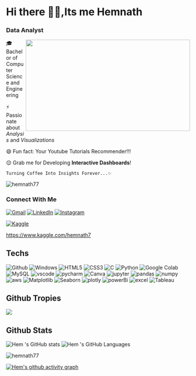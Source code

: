 <h1> Hi there 👋🏻,Its me Hemnath </h1>
 <h3> Data Analyst</h3>

<img align=right width = "450" height ="250" src="https://user-images.githubusercontent.com/75851313/151668395-5591532b-28da-46a6-9476-7c9694bcb60e.gif"> 

 
🎓 Bachelor of Computer Science and Engineering

⚡ Passionate about *Analysis* and *Visualizations*

😄 Fun fact: Your Youtube Tutorials Recommender!!!

😌 Grab me for Developing **Interactive Dashboards**!


    Turning Coffee Into Insights Forever...✨


<p align="left"> <img src="https://komarev.com/ghpvc/?username=hemnath77&label=%20views&color=blueviolet&style=for-the-badge" alt="hemnath77" /> </p>


<h3>Connect With Me</h3>

 <a href="mailto:hemnath089@gmail.com"><img alt="Gmail" src="https://img.shields.io/badge/Gmail-D14836?style=for-the-badge&logo=gmail&logoColor=white" /></a>
  <a href="https://www.linkedin.com/in/hemnath7"><img alt="LinkedIn" src="https://img.shields.io/badge/linkedin-%230077B5.svg?style=for-the-badge&logo=linkedin&logoColor=white" /></a>
  <a href="https://instagram.com/hem_bulk_77"><img alt="Instagram" src="https://img.shields.io/badge/instagram-%23E4405F.svg?style=for-the-badge&logo=Instagram&logoColor=white" /></a>
           
<a
href="https://www.kaggle.com/hemnath7"><img alt="Kaggle" src="https://img.shields.io/badge/Kaggle-%23E4405F.svg?style=for-the-badge&logo=Kaggle &logoColor=white" /></a>


https://www.kaggle.com/hemnath7


<h2 align="left">Techs</h2>

 ![Github](https://img.shields.io/badge/Github-%234285F4.svg?style=for-the-badge&logo=Github&logoColor=white)  ![Windows](https://img.shields.io/badge/Windows-%234285F4.svg?style=for-the-badge&logo=Windows&logoColor=white)  ![HTML5](https://img.shields.io/badge/html5-%23E34F26.svg?style=for-the-badge&logo=html5&logoColor=white) ![CSS3](https://img.shields.io/badge/css3-%231572B6.svg?style=for-the-badge&logo=css3&logoColor=white) ![C](https://img.shields.io/badge/c-%2300599C.svg?style=for-the-badge&logo=c&logoColor=white) ![Python](https://img.shields.io/badge/python-3670A0?style=for-the-badge&logo=python&logoColor=ffdd54) ![Google Colab](https://img.shields.io/badge/GoogleColab-%234285F4.svg?style=for-the-badge&logo=google-colab&logoColor=white)  ![MySQL](https://img.shields.io/badge/mysql-4479A1.svg?style=for-the-badge&logo=mysql&logoColor=white) ![vscode](https://img.shields.io/badge/vscode-%234285F4.svg?style=for-the-badge&logo=vscode&logoColor=white) 
 ![pycharm](https://img.shields.io/badge/pycharm-%234285F4.svg?style=for-the-badge&logo=pycharm&logoColor=white) 
![Canva](https://img.shields.io/badge/Canva-%2300C4CC.svg?style=for-the-badge&logo=Canva&logoColor=white) 
 ![jupyter](https://img.shields.io/badge/jupyter-%234285F4.svg?style=for-the-badge&logo=jupyter&logoColor=white)  ![pandas](https://img.shields.io/badge/Pandas-%234285F4.svg?style=for-the-badge&logo=Pandas&logoColor=white)  ![numpy](https://img.shields.io/badge/numpy-%234285F4.svg?style=for-the-badge&logo=numpy&logoColor=white)  ![aws](https://img.shields.io/badge/aws-%234285F4.svg?style=for-the-badge&logo=aws&logoColor=white) 
  ![Matplotlib](https://img.shields.io/badge/Matplotlib-%234285F4.svg?style=for-the-badge&logo=Matplotlib&logoColor=white)  ![Seaborn](https://img.shields.io/badge/Seaborn-%234285F4.svg?style=for-the-badge&logo=Seaborn&logoColor=white)  ![plotly](https://img.shields.io/badge/plotly-%234285F4.svg?style=for-the-badge&logo=plotly&logoColor=white) 
  ![powerBi](https://img.shields.io/badge/PowerBi-%234285F4.svg?style=for-the-badge&logo=MicrosoftPowerBi&logoColor=white)  ![excel](https://img.shields.io/badge/Excel-%234285F4.svg?style=for-the-badge&logo=excel&logoColor=white)   ![Tableau](https://img.shields.io/badge/Tableau-%234285F4.svg?style=for-the-badge&logo=Tableau&logoColor=white) 




## Github Tropies
![](https://github-profile-trophy.vercel.app/?username=hemnath77&theme=radical&no-frame=false&no-bg=false&margin-w=4)



## Github Stats

![Hem 's GitHub stats](https://github-readme-stats.vercel.app/api?username=hemnath77&theme=dark&show_icons=true&&hide=issues,contribs)   ![Hem 's GitHub Languages](https://github-readme-stats.vercel.app/api/top-langs/?username=hemnath77&layout=compact)



<p><img align="center" src="https://github-readme-streak-stats.herokuapp.com/?user=hemnath77&" alt="hemnath77" /></p>

 
[![Hem's github activity graph](https://github-readme-activity-graph.vercel.app/graph?username=hemnath77&bg_color=000000&color=ffffff&line=51f565&point=ffffff&area=true&hide_border=true)](https://github.com/ashutosh00710/github-readme-activity-graph)
